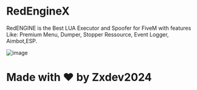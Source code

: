 # RedEngineX
RedENGINE is the Best LUA Executor and Spoofer for FiveM with features Like: Premium Menu, Dumper, Stopper Ressource, Event Logger, Aimbot,ESP.

![image](https://github.com/IanVanee0/RedEngineX/assets/149266391/22efed7e-ae44-456d-a925-e561907d9112)


# Made with ❤️ by Zxdev2024
